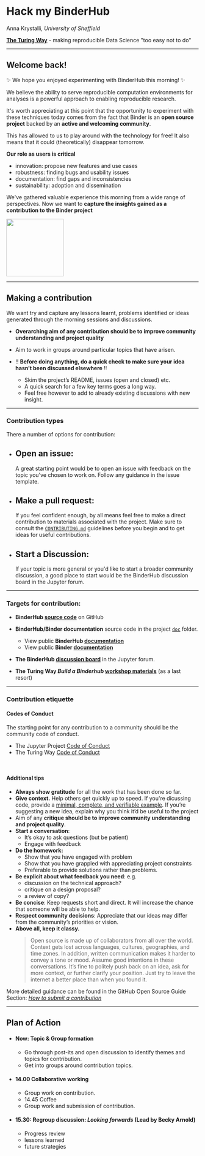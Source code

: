 # Hack my BinderHub

Anna Krystalli, _University of Sheffield_

[**The Turing Way**](https://github.com/alan-turing-institute/the-turing-way) - making reproducible Data Science "too easy not to do"

***

## Welcome back!

✨ We hope you enjoyed experimenting with BinderHub this morning! ✨ 

We believe the ability to serve reproducible computation environments for analyses is a powerful approach to enabling reproducible research.

It's worth appreciating at this point that the opportunity to experiment with these techniques today comes from the fact that Binder is an **open source project** backed by an **active and welcoming community**. 

This has allowed to us to play around with the technology for free! It also means that it could (theoretically) disappear tomorrow.

**Our role as users is critical**

- innovation: propose new features and use cases
- robustness: finding bugs and usability issues
- documentation: find gaps and inconsistencies
- sustainability: adoption and dissemination

We've gathered valuable experience this morning from a wide range of perspectives. Now we want to **capture the insights gained as a contribution to the Binder project**

<img src="https://binderhub.readthedocs.io/en/latest/_static/logo.png" width=150>

***

## Making a contribution


We want try and capture any lessons learnt, problems identified or ideas generated through the morning sessions and discussions.

- **Overarching aim of any contribution should be to improve community understanding and project quality**
- Aim to work in groups around particular topics that have arisen.

- ‼️ **Before doing anything, do a quick check to make sure your idea hasn’t been discussed elsewhere** ‼️
    - Skim the project’s README, issues (open and closed) etc. 
    - A quick search for a few key terms goes a long way.
    - Feel free however to add to already existing discussions with new insight.


***

### Contribution types

There a number of options for contribution:

- Open an issue: 
    -
    A great starting point would be to open an issue with feedback on the topic you've chosen to work on. Follow any guidance in the issue template. 
    
- Make a pull request:
    - 
    If you feel confident enough, by all means feel free to make a direct contribution to materials associated with the project. Make sure to consult the [`CONTRIBUTING.md`](https://github.com/jupyterhub/binder/blob/master/CONTRIBUTING.rst) guidelines before you begin and to get ideas for useful contributions. 
    
- Start a Discussion:
    - 
    If your topic is more general or you'd like to start a broader community discussion, a good place to start would be the BinderHub discussion board in the Jupyter forum.
  
***

### Targets for contribution:

- **BinderHub [source code](https://github.com/jupyterhub/binderhub)** on GitHub

- **BinderHub/Binder documentation** source code in the project [`doc`](https://github.com/jupyterhub/binderhub/tree/master/doc) folder.
    - View public **BinderHub [documentation](https://binderhub.readthedocs.io/en/latest/)**
    - View public **Binder [documentation](https://mybinder.readthedocs.io/en/latest/)**
- **The BinderHub [discussion board](https://discourse.jupyter.org/c/binder/binderhub)** in the Jupyter forum.

- **The Turing Way *Build a Binderhub* [workshop materials](https://github.com/alan-turing-institute/the-turing-way/tree/master/workshops/build-a-binderhub)** (as a last resort)


***

### Contribution etiquette
#### Codes of Conduct

The starting point for any contribution to a community should be the community code of conduct.

- The Jupyter Project [Code of Conduct](https://github.com/jupyter/governance/blob/master/conduct/code_of_conduct.md)
- The Turing Way [Code of Conduct](https://github.com/alan-turing-institute/the-turing-way/blob/master/CODE_OF_CONDUCT.md)

<br>

#### Additional tips

- **Always show gratitude** for all the work that has been done so far.
- **Give context.** Help others get quickly up to speed. If you're dicussing code, provide a [minimal, complete, and verifiable example](https://stackoverflow.com/help/mcve). If you’re suggesting a new idea, explain why you think it’d be useful to the project 
- Aim of any **critique should be to improve community understanding and project quality**.
- **Start a conversation**:
    - It’s okay to ask questions (but be patient)
    - Engage with feedback
- **Do the homework:**
    - Show that you have engaged with problem
    - Show that you have grappled with appreciating project constraints
    - Preferable to provide solutions rather than problems.
- **Be explicit about what feedback you need**: e.g.
    -  discussion on the technical approach? 
    -  critique on a design proposal? 
    -  a review of copy?
- **Be concise**: Keep requests short and direct. It will increase the chance that someone will be able to help.
- **Respect community decisions**: Appreciate that our ideas may differ from the community’s priorities or vision. 
- **Above all, keep it classy.**
    >  Open source is made up of collaborators from all over the world. Context gets lost across languages, cultures, geographies, and time zones. In addition, written communication makes it harder to convey a tone or mood. Assume good intentions in these conversations. It’s fine to politely push back on an idea, ask for more context, or further clarify your position. Just try to leave the internet a better place than when you found it.

More detailed guidance can be found in the GitHub Open Source Guide Section: [_How to submit a contribution_](https://opensource.guide/how-to-contribute/#how-to-submit-a-contribution)

***

## Plan of Action

- #### Now: Topic & Group formation
    - Go through post-its and open discussion to identify themes and topics for contribution.
    - Get into groups around contribution topics.

- #### 14.00 Collaborative working
    - Group work on contribution.
    - 14.45 Coffee 
    - Group work and submission of contribution.
- #### 15.30: Regroup discussion: _Looking forwards_ (Lead by Becky Arnold)
    - Progress review
    - lessons learned 
    - future strategies
